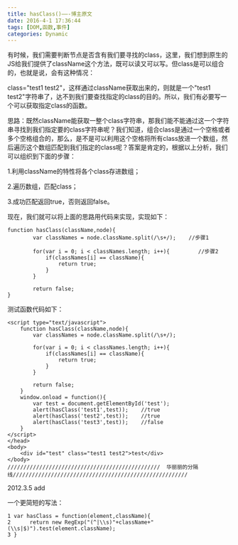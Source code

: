 ```yaml
---
title: hasClass()——-博主原文
date: 2016-4-1 17:36:44
tags: [DOM,函数,事件]
categories: Dynamic
---
```


有时候，我们需要判断节点是否含有我们要寻找的class，这里，我们想到原生的JS给我们提供了className这个方法，既可以读又可以写。但class是可以组合的，也就是说，会有这种情况：
<!-- more -->
class="test1 test2"，这样通过className获取出来的，则就是一个"test1 test2"字符串了，达不到我们要查找指定的class的目的。所以，我们有必要写一个可以获取指定class的函数。

思路：既然className能获取一整个class字符串，那我们能不能通过这一个字符串寻找到我们指定要的class字符串呢？我们知道，组合class是通过一个空格或者多个空格组合的，那么，是不是可以利用这个空格将所有class放进一个数组，然后遍历这个数组匹配到我们指定的class呢？答案是肯定的，根据以上分析，我们可以组织到下面的步骤：

1.利用className的特性将各个class存进数组；

2.遍历数组，匹配class；

3.成功匹配返回true，否则返回false。

现在，我们就可以将上面的思路用代码来实现，实现如下：
```
function hasClass(className,node){
        var classNames = node.className.split(/\s+/);    //步骤1

        for(var i = 0; i < classNames.length; i++){         //步骤2
            if(classNames[i] == className){
                return true;
            }
        }

        return false;
} 
```
测试函数代码如下：
```
<script type="text/javascript">
    function hasClass(className,node){
        var classNames = node.className.split(/\s+/);

        for(var i = 0; i < classNames.length; i++){
            if(classNames[i] == className){
                return true;
            }
        }

        return false;
    } 
    window.onload = function(){
        var test = document.getElementById('test');
        alert(hasClass('test1',test));    //true
        alert(hasClass('test2',test));    //true
        alert(hasClass('test3',test));    //false
    }
</script>
</head>
<body>
    <div id="test" class="test1 test2">test</div>
</body>
////////////////////////////////////////////////  华丽丽的分隔线///////////////////////////////////////////////////////
```
2012.3.5 add

一个更简短的写法：
```
1 var hasClass = function(element,className){
2      return new RegExp("(^|\\s)"+className+"(\\s|$)").test(element.className);
3 }
```

